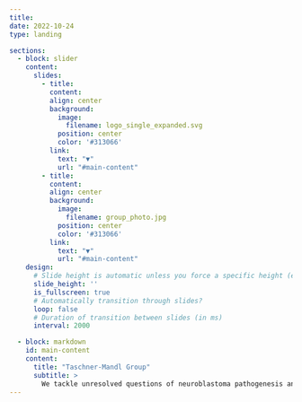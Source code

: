 ```yaml
---
title:
date: 2022-10-24
type: landing

sections:
  - block: slider
    content:
      slides:
        - title:
          content:
          align: center
          background:
            image:
              filename: logo_single_expanded.svg
            position: center
            color: '#313066'
          link:
            text: "▼"
            url: "#main-content"
        - title:
          content:
          align: center
          background:
            image:
              filename: group_photo.jpg
            position: center
            color: '#313066'
          link:
            text: "▼"
            url: "#main-content"
    design:
      # Slide height is automatic unless you force a specific height (e.g. '400px')
      slide_height: ''
      is_fullscreen: true
      # Automatically transition through slides?
      loop: false
      # Duration of transition between slides (in ms)
      interval: 2000

  - block: markdown
    id: main-content
    content:
      title: "Taschner-Mandl Group"
      subtitle: >
        We tackle unresolved questions of neuroblastoma pathogenesis and develop new diagnostic and therapeutic approaches to facilitate precision medicine for children with malignant solid tumors.
---
```

